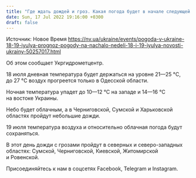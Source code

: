 ```yaml
---
title: "Где ждать дождей и гроз. Какая погода будет в начале следующей недели"
date: Sun, 17 Jul 2022 19:16:00 +0300
draft: false
---
```

Источник: Новое Время https://nv.ua/ukraine/events/pogoda-v-ukraine-18-19-iyulya-prognoz-pogody-na-nachalo-nedeli-18-i-19-iyulya-novosti-ukrainy-50257017.html


Об этом сообщает Укргидрометцентр.

18 июля дневная температура будет держаться на уровне 21—25 °C, до 27 °C воздух прогреется только в Одесской области.

Ночная температура упадет до 10—12 °C на западе и 14—16 °C на востоке Украины.

Небо будет облачным, а в Черниговской, Сумской и Харьковской областях пройдут небольшие дожди.

19 июля температура воздуха и относительно облачная погода будут сохраняться.

В этот день дожди с грозами пройдут в северных и северо-западных областях: Сумской, Черниговской, Киевской, Житомирской и Ровенской.

Присоединяйтесь к нам в соцсетях Facebook, Telegram и Instagram.
